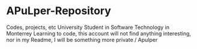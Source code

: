 # APuLper-Repository
Codes, projects, etc
University Student in Software Technology in Monterrey
Learning to code, this account will not find anything interesting, nor in my Readme, I will be something more private
/ Apulper
